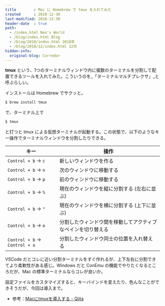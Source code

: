 ```yaml
---
title        : Mac に Homebrew で tmux を入れてみた
created      : 2018-12-30
last-modified: 2018-12-30
header-date  : true
path:
  - /index.html Neo's World
  - /blog/index.html Blog
  - /blog/2018/index.html 2018年
  - /blog/2018/12/index.html 12月
hidden-info:
  original-blog: Corredor
---
```


**tmux** という、1つのターミナルウィンドウ内に複数のターミナルを分割して配置できるツールを入れてみた。こういうのを_「ターミナルマルチプレクサ」_と呼ぶらしい。

インストールは Homebrew でサクッと。

```bash
$ brew install tmux
```

で、ターミナル上で

```bash
$ tmux
```

と打つと tmux による仮想ターミナルが起動する。この状態で、以下のようなキー操作でターミナルウィンドウを分割したりできる。

| キー                            | 操作                                                        |
|--------------------------------|--------------------------------------------------------------|
| `Control + b` → `c`           | 新しいウィンドウを作る                                       |
| `Control + b` → `n`           | 次のウィンドウに移動する                                     |
| `Control + b` → `p`           | 前のウィンドウに移動する                                     |
| `Control + b` → `%`           | 現在のウィンドウを縦に分割する (左右に並ぶ)                  |
| `Control + b` → `"`           | 現在のウィンドウを横に分割する (上下に並ぶ)                  |
| `Control + b` → `o`           | 分割したウィンドウ間を移動してアクティブなペインを切り替える |
| `Control + b` → `Control + o` | 分割したウィンドウ同士の位置を入れ替える                     |

VSCode だとコレに近い分割ターミナルをすぐ作れるが、上下左右に分割できてより柔軟性がある感じ。Windows だと ConEmu の機能でやりたくなるところだが、Mac の標準ターミナルならコレが良いか。

設定ファイルをカスタマイズすると、キーバインドを変えたり、色んなことができそうだが、今回は導入まで。

- 参考：[Macにtmuxを導入する - Qiita](https://qiita.com/michiomochi@github/items/4bf8e34a91bbf3d9af20)
